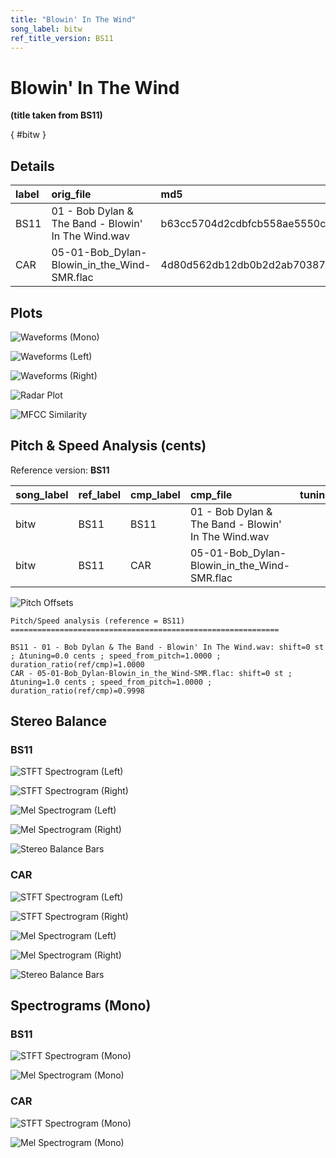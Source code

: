 ```yaml
---
title: "Blowin' In The Wind"
song_label: bitw
ref_title_version: BS11
---
```


# Blowin' In The Wind

**(title taken from BS11)**

[](){ #bitw }

## Details

| label   | orig_file                                           | md5                              |   disc |   track |   duration_sec | duration_fmt   |   loudness |   loudness_left |   loudness_right |   loudness_balance |      rms |   rms_left |   rms_right |   rms_balance |   lr_corr |   spectral_centroid |
|:--------|:----------------------------------------------------|:---------------------------------|-------:|--------:|---------------:|:---------------|-----------:|----------------:|-----------------:|-------------------:|---------:|-----------:|------------:|--------------:|----------:|--------------------:|
| BS11    | 01 - Bob Dylan & The Band - Blowin' In The Wind.wav | b63cc5704d2cdbfcb558ae5550c926fd |      5 |       1 |        395.627 | 06:35:627      |   -15.7395 |        -15.7649 |         -15.365  |          -0.399891 | 0.166073 |   0.168743 |    0.169797 |   -0.00105408 |  0.914727 |             1710.87 |
| CAR     | 05-01-Bob_Dylan-Blowin_in_the_Wind-SMR.flac         | 4d80d562db12db0b2d2ab70387126a12 |      5 |       1 |        395.698 | 06:35:698      |   -15.7405 |        -15.7659 |         -15.3639 |          -0.401935 | 0.166041 |   0.16871  |    0.169764 |   -0.00105342 |  0.914727 |             1643.56 |

## Plots
![Waveforms (Mono)](../assets/songs/bitw/bitw-waveforms_Mono.png)

![Waveforms (Left)](../assets/songs/bitw/bitw-waveforms_L.png)

![Waveforms (Right)](../assets/songs/bitw/bitw-waveforms_R.png)

![Radar Plot](../assets/songs/bitw/bitw-radar_plot.png)

![MFCC Similarity](../assets/songs/bitw/bitw-similarity_matrix.png)

## Pitch & Speed Analysis (cents)

Reference version: **BS11**

| song_label   | ref_label   | cmp_label   | cmp_file                                            |   tuning_cents_cmp |   tuning_cents_ref |   delta_tuning_cents |   semitone_shift_vs_ref |   chroma_similarity |   speed_factor_from_pitch |   duration_ratio_ref_over_cmp |
|:-------------|:------------|:------------|:----------------------------------------------------|-------------------:|-------------------:|---------------------:|------------------------:|--------------------:|--------------------------:|------------------------------:|
| bitw         | BS11        | BS11        | 01 - Bob Dylan & The Band - Blowin' In The Wind.wav |                -31 |                -31 |                    0 |                       0 |            1        |                         1 |                       1       |
| bitw         | BS11        | CAR         | 05-01-Bob_Dylan-Blowin_in_the_Wind-SMR.flac         |                -30 |                -31 |                    1 |                       0 |            0.999992 |                         1 |                       0.99982 |

![Pitch Offsets](../assets/songs/bitw/bitw-pitch_offsets.png)

````text
Pitch/Speed analysis (reference = BS11)
============================================================

BS11 - 01 - Bob Dylan & The Band - Blowin' In The Wind.wav: shift=0 st ; Δtuning=0.0 cents ; speed_from_pitch=1.0000 ; duration_ratio(ref/cmp)=1.0000
CAR - 05-01-Bob_Dylan-Blowin_in_the_Wind-SMR.flac: shift=0 st ; Δtuning=1.0 cents ; speed_from_pitch=1.0000 ; duration_ratio(ref/cmp)=0.9998

````

## Stereo Balance

### BS11

![STFT Spectrogram (Left)](../assets/songs/bitw/bitw-BS11_spectrogram_L.png)

![STFT Spectrogram (Right)](../assets/songs/bitw/bitw-BS11_spectrogram_R.png)

![Mel Spectrogram (Left)](../assets/songs/bitw/bitw-BS11_melspec_L.png)

![Mel Spectrogram (Right)](../assets/songs/bitw/bitw-BS11_melspec_R.png)

![Stereo Balance Bars](../assets/songs/bitw/bitw-BS11_balance.png)

### CAR

![STFT Spectrogram (Left)](../assets/songs/bitw/bitw-CAR_spectrogram_L.png)

![STFT Spectrogram (Right)](../assets/songs/bitw/bitw-CAR_spectrogram_R.png)

![Mel Spectrogram (Left)](../assets/songs/bitw/bitw-CAR_melspec_L.png)

![Mel Spectrogram (Right)](../assets/songs/bitw/bitw-CAR_melspec_R.png)

![Stereo Balance Bars](../assets/songs/bitw/bitw-CAR_balance.png)

## Spectrograms (Mono)

### BS11

![STFT Spectrogram (Mono)](../assets/songs/bitw/bitw-BS11_spectrogram_Mono.png)

![Mel Spectrogram (Mono)](../assets/songs/bitw/bitw-BS11_melspec_Mono.png)

### CAR

![STFT Spectrogram (Mono)](../assets/songs/bitw/bitw-CAR_spectrogram_Mono.png)

![Mel Spectrogram (Mono)](../assets/songs/bitw/bitw-CAR_melspec_Mono.png)

